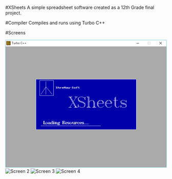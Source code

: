 #XSheets
A simple spreadsheet software created as a 12th Grade final project. 

#Compiler
Compiles and runs using Turbo C++

#Screens

![Screen 1](https://raw.githubusercontent.com/shreyassood/XSheets/master/Screens/1.png)
![Screen 2](https://raw.githubusercontent.com/shreyassood/XSheets/master/Screens/s2.png)
![Screen 3](https://raw.githubusercontent.com/shreyassood/XSheets/master/Screens/s4.png)
![Screen 4](https://raw.githubusercontent.com/shreyassood/XSheets/master/Screens/s5.png)
